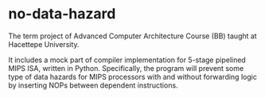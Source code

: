# no-data-hazard
The term project of Advanced Computer Architecture Course (BB) taught at Hacettepe University. 

It includes a mock part of compiler implementation for 5-stage pipelined MIPS ISA, written in Python. Specifically, the program will prevent some type of data hazards for MIPS processors with and without forwarding logic by inserting NOPs between dependent instructions.
